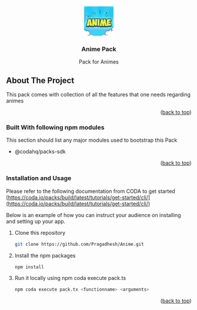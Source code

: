 <!-- PROJECT LOGO -->
<br />
<div align="center">
  <a href="https://github.com/Pragadhesh/Anime">
    <img src="images/anime.jpg" alt="Logo" width="80" height="80">
  </a>

  <h3 align="center">Anime Pack</h3>

  <p align="center">
    Pack for Animes 
  </p>
</div>



<!-- ABOUT THE PROJECT -->
## About The Project

This pack comes with collection of all the features that one needs regarding animes

<p align="right">(<a href="#top">back to top</a>)</p>



### Built With following npm modules

This section should list any major modules used to bootstrap this Pack

* @codahq/packs-sdk

<p align="right">(<a href="#top">back to top</a>)</p>


### Installation and Usage

Please refer to the following documentation from CODA to get started [https://coda.io/packs/build/latest/tutorials/get-started/cli/](https://coda.io/packs/build/latest/tutorials/get-started/cli/)

Below is an example of how you can instruct your audience on installing and setting up your app.

1. Clone this repository
    ```sh
   git clone https://github.com/Pragadhesh/Anime.git
   ```
2. Install the npm packages
    ```sh
   npm install
   ```
3. Run it locally using npm coda execute pack.ts <function name> <arguments>
      ```sh
   npm coda execute pack.tx <functionname> <arguments>
   ```
<p align="right">(<a href="#top">back to top</a>)</p>
